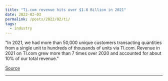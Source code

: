 ```yaml
---
title: "Ti.com revenue hits over $1.8 Billion in 2021"
date: 2022-02-03
permalink: /posts/2022/02/ti/
tags:
  - industry
---
```


"In 2021, we had more than 50,000 unique customers transacting quantities from a single unit to hundreds of thousands of units via
TI.com. Revenue in 2021 on TI.com grew more than 7 times over 2020 and accounted for about 10% of our total revenue."

[Source](https://investor.ti.com/static-files/47697d6c-6eab-44c3-8e76-0c1d9afc9806)

---

